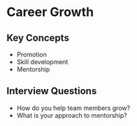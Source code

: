 # Career Growth

## Key Concepts
- Promotion
- Skill development
- Mentorship

## Interview Questions
- How do you help team members grow?
- What is your approach to mentorship?

